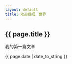 ```yaml
---
layout: default
title: 欢迎我把，世界
---
```

<h2> {{ page.title }} </h2>
<p> 我的第一篇文章 </p>
<p> {{ page.date | date_to_string }} </p>
